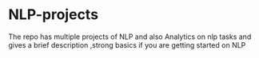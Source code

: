 # NLP-projects
The repo has multiple projects of NLP and also Analytics on nlp tasks and gives a brief description ,strong basics if you are getting started on NLP 
